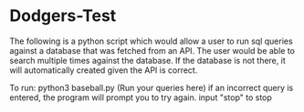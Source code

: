 # Dodgers-Test
The following is a python script which would allow a user to run sql queries against a database that was fetched from an API. The user would be able to search multiple times against the database. If the database is not there, it will automatically created given the API is correct.

To run:
python3 baseball.py
(Run your queries here)
if an incorrect query is entered, the program will prompt you to try again.
input "stop" to stop
